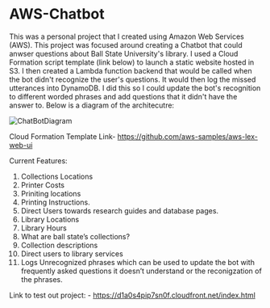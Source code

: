 # AWS-Chatbot
This was a personal project that I created using Amazon Web Services (AWS). This project was focused around creating a Chatbot that could anwser questions about Ball State University's library. I used a Cloud Formation script template (link below) to launch a static website hosted in S3. I then created a Lambda function backend that would be called when the bot didn't recognize the user's questions. It would then log the missed utterances into DynamoDB. I did this so I could update the bot's recognition to different worded phrases and add questions that it didn't have the answer to. Below is a diagram of the architecutre: 


![ChatBotDiagram](https://github.com/nolan-meyer1/AWS-Chatbot/assets/145584308/a3d396ff-fbe2-4988-a05a-6c804524e53c)

Cloud Formation Template Link- https://github.com/aws-samples/aws-lex-web-ui

Current Features:
  1.	Collections Locations
  2.	Printer Costs
  3.	Priniting locations
  4.	Printing Instructions. 
  5.	Direct Users towards research guides and database pages. 
  6.	Library Locations
  7.	Library Hours
  8.	What are ball state’s collections?
  9.	Collection descriptions
  10.	Direct users to library services
  11.	Logs Unrecognized phrases which can be used to update the bot with frequently asked questions it doesn’t understand or the reconigzation of the phrases.

Link to test out project: - https://d1a0s4pip7sn0f.cloudfront.net/index.html
